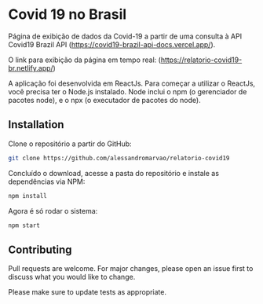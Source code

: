 # Covid 19 no Brasil

Página de exibição de dados da Covid-19 a partir de uma consulta à API Covid19 Brazil API (<https://covid19-brazil-api-docs.vercel.app/>).

O link para exibição da página em tempo real: (<https://relatorio-covid19-br.netlify.app/>)

A aplicação foi desenvolvida em ReactJs. Para começar a utilizar o ReactJs, você precisa ter o Node.js instalado. Node inclui o npm (o gerenciador de pacotes node), e o npx (o executador de pacotes do node).

## Installation

Clone o repositório a partir do GitHub:

```bash
git clone https://github.com/alessandromarvao/relatorio-covid19
```

Concluído o download, acesse a pasta do repositório e instale as dependências via NPM:

```bash
npm install
```

Agora é só rodar o sistema:

```bash
npm start
```

## Contributing
Pull requests are welcome. For major changes, please open an issue first to discuss what you would like to change.

Please make sure to update tests as appropriate.
